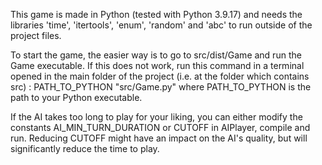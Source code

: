 This game is made in Python (tested with Python 3.9.17) and needs the libraries 'time', 'itertools', 'enum', 'random' and 'abc' to run outside of the project files.

To start the game, the easier way is to go to src/dist/Game and run the Game executable.
If this does not work, run this command in a terminal opened in the main folder of the project (i.e. at the folder which contains src) :
PATH_TO_PYTHON "src/Game.py"
where PATH_TO_PYTHON is the path to your Python executable.

If the AI takes too long to play for your liking, you can either modify the constants AI_MIN_TURN_DURATION or CUTOFF in AIPlayer, compile and run. Reducing CUTOFF might have an impact on the AI's quality, but will significantly reduce the time to play.
